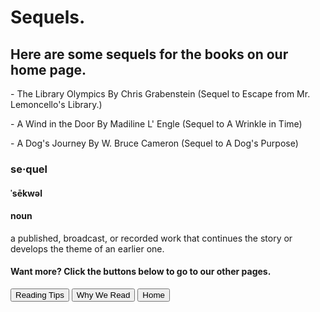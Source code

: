 <h1> Sequels.
</h1>
<h2> Here are some sequels for the books on our home page.
</h2>
<p> - The Library Olympics By Chris Grabenstein (Sequel to Escape from Mr. Lemoncello's Library.)
</p>
<p> - A Wind in the Door By Madiline L' Engle (Sequel to A Wrinkle in Time)
</p>
<p> - A Dog's Journey By W. Bruce Cameron (Sequel to A Dog's Purpose)
</p>
<h3> se·quel
</h3>
<h4>ˈsēkwəl
</h4>
<h4> noun
</h4>
<p> a published, broadcast, or recorded work that continues the story or develops the theme of an earlier one.
</p>
<h4> Want more?  Click the buttons below to go to our other pages.
</h4>
<a href="https://astarcoder.github.io/GoodBooks/reading-tips"><button>Reading Tips</button></a>
<a href="https://astarcoder.github.io/GoodBooks/why-we-read"><button>Why We Read</button></a>
<a href="https://astarcoder.github.io/GoodBooks/"><button>Home</button></a>










